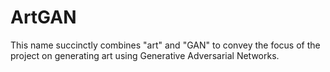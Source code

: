 # ArtGAN
This name succinctly combines "art" and "GAN" to convey the focus of the project on generating art using Generative Adversarial Networks.
